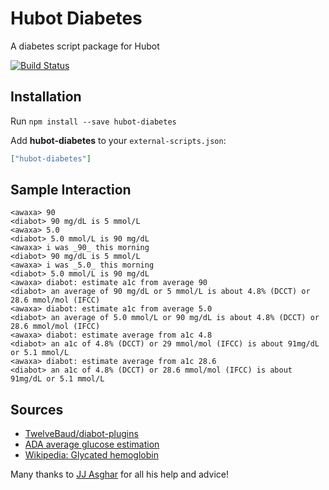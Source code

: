 # Hubot Diabetes

A diabetes script package for Hubot

[![Build Status](https://travis-ci.org/hubot-scripts/hubot-diabetes.png)](https://travis-ci.org/hubot-scripts/hubot-diabetes)

## Installation

Run `npm install --save hubot-diabetes`

Add **hubot-diabetes** to your `external-scripts.json`:

```json
["hubot-diabetes"]
```

## Sample Interaction
```
<awaxa> 90
<diabot> 90 mg/dL is 5 mmol/L
<awaxa> 5.0
<diabot> 5.0 mmol/L is 90 mg/dL
<awaxa> i was _90_ this morning
<diabot> 90 mg/dL is 5 mmol/L
<awaxa> i was _5.0_ this morning
<diabot> 5.0 mmol/L is 90 mg/dL
<awaxa> diabot: estimate a1c from average 90
<diabot> an average of 90 mg/dL or 5 mmol/L is about 4.8% (DCCT) or 28.6 mmol/mol (IFCC)
<awaxa> diabot: estimate a1c from average 5.0
<diabot> an average of 5.0 mmol/L or 90 mg/dL is about 4.8% (DCCT) or 28.6 mmol/mol (IFCC)
<awaxa> diabot: estimate average from a1c 4.8
<diabot> an a1c of 4.8% (DCCT) or 29 mmol/mol (IFCC) is about 91mg/dL or 5.1 mmol/L
<awaxa> diabot: estimate average from a1c 28.6
<diabot> an a1c of 4.8% (DCCT) or 28.6 mmol/mol (IFCC) is about 91mg/dL or 5.1 mmol/L
```

## Sources
* [TwelveBaud/diabot-plugins](https://github.com/TwelveBaud/diabot-plugins/blob/c99fb2d346ab288ce17944d3d4ea9de0c287f6d2/BGs/plugin.py)
* [ADA average glucose estimation](http://professional.diabetes.org/content/PDF/vnzqcAverage%20Glucose%20flyer.pdf)
* [Wikipedia: Glycated hemoglobin](http://en.wikipedia.org/w/index.php?title=Glycated_hemoglobin&oldid=618985064#Interpretation_of_results)

Many thanks to [JJ Asghar](http://jjasghar.github.io) for all his help and advice!
